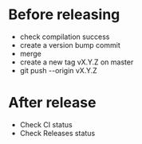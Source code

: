 # Before releasing

 - check compilation success
 - create a version bump commit
 - merge
 - create a new tag vX.Y.Z on master
 - git push --origin vX.Y.Z

# After release

 - Check CI status
 - Check Releases status
